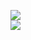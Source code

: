 [![](https://img.shields.io/badge/Made%20With-Github%20Spray-lightgrey.svg?style=for-the-badge&logo=github)](https://github.com/Annihil/github-spray#6036)  
[![](https://i.imgur.com/2DrTn0Z.gif)](https://github.com/Annihil/github-spray)